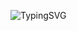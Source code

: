 ![TypingSVG](https://readme-typing-svg.demolab.com?font=Source+Code+Pro&size=40&duration=3000&pause=700&color=00CED1&center=true&vCenter=true&width=1000&height=90&lines=🤖+ＳＭＡＳＨ－Ｖ１:+ＴＨＥ+ＵＬＴＩＭＡＴＥ+ＢＯＴ;⚡+ＦＵＬＬＹ－ＬＯＡＤＥＤ,+ＦＡＳＴ+＆+ＳＭＡＲＴ+⚡;🔥+ＢＲＯＵＧＨＴ+ＴＯ+ＹＯＵ+ＢＹ+ＳＩＲ+ＬＯＦＴ+🔥;💥+ＪＯＩＮ+ＴＨＥ+ＮＥＸＴ－ＧＥＮ+ＢＯＴ+ＡＧＥ+💥)


